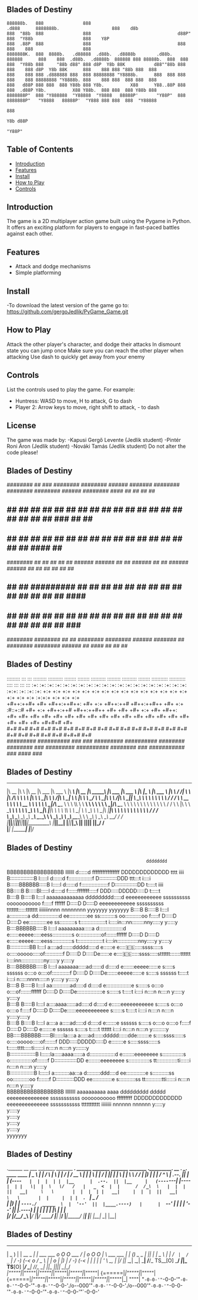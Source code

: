 ## Blades of Destiny


    888888b.   888               888                                  .d888      8888888b.                    888    d8b                   
    888  "88b  888               888                                 d88P"       888  "Y88b                   888    Y8P                   
    888  .88P  888               888                                 888         888    888                   888                          
    8888888K.  888  8888b.   .d88888  .d88b.  .d8888b        .d88b.  888888      888    888  .d88b.  .d8888b  888888 888 88888b.  888  888 
    888  "Y88b 888     "88b d88" 888 d8P  Y8b 88K           d88""88b 888         888    888 d8P  Y8b 88K      888    888 888 "88b 888  888 
    888    888 888 .d888888 888  888 88888888 "Y8888b.      888  888 888         888    888 88888888 "Y8888b. 888    888 888  888 888  888 
    888   d88P 888 888  888 Y88b 888 Y8b.          X88      Y88..88P 888         888  .d88P Y8b.          X88 Y88b.  888 888  888 Y88b 888 
    8888888P"  888 "Y888888  "Y88888  "Y8888   88888P'       "Y88P"  888         8888888P"   "Y8888   88888P'  "Y888 888 888  888  "Y88888 
                                                                                                                                       888 
                                                                                                                                  Y8b d88P 
                                                                                                                                   "Y88P"  
## Table of Contents
- [Introduction](#introduction)
- [Features](#features)
- [Install](#install)
- [How to Play](#how-to-play)
- [Controls](#controls)

## Introduction
The game is a 2D multiplayer action game built using the Pygame in Python. 
It offers an exciting platform for players to engage in fast-paced battles against each other. 

## Features
- Attack and dodge mechanisms
- Simple platforming

## Install
-To download the latest version of the game go to: 
    https://github.com/gergoJedlik/PyGame_Game.git
    
## How to Play
Attack the other player's character, and dodge their attacks
In dismount state you can jump once
Make sure you can reach the other player when attacking
Use dash to quickly get away from your enemy

## Controls
List the controls used to play the game. For example:
- Huntress: WASD to move, H to attack, G to dash
- Player 2: Arrow keys to move, right shift to attack, - to dash

## License
The game was made by:
        -Kapusi Gergő Levente (Jedlik student)
        -Pintér Roni Áron (Jedlik student)
        -Nováki Tamás (Jedlik student)
Do not alter the code please!

## Blades of Destiny
########  ##          ###    ########  ########  ######      #######  ########    ########  ########  ######  ######## #### ##    ## ##    ## 
##     ## ##         ## ##   ##     ## ##       ##    ##    ##     ## ##          ##     ## ##       ##    ##    ##     ##  ###   ##  ##  ##  
##     ## ##        ##   ##  ##     ## ##       ##          ##     ## ##          ##     ## ##       ##          ##     ##  ####  ##   ####   
########  ##       ##     ## ##     ## ######    ######     ##     ## ######      ##     ## ######    ######     ##     ##  ## ## ##    ##    
##     ## ##       ######### ##     ## ##             ##    ##     ## ##          ##     ## ##             ##    ##     ##  ##  ####    ##    
##     ## ##       ##     ## ##     ## ##       ##    ##    ##     ## ##          ##     ## ##       ##    ##    ##     ##  ##   ###    ##    
########  ######## ##     ## ########  ########  ######      #######  ##          ########  ########  ######     ##    #### ##    ##    ##    
## Blades of Destiny
:::::::::  :::            :::     :::::::::  :::::::::: ::::::::        ::::::::  ::::::::::      :::::::::  :::::::::: :::::::: ::::::::::: ::::::::::: ::::    ::: :::   ::: 
:+:    :+: :+:          :+: :+:   :+:    :+: :+:       :+:    :+:      :+:    :+: :+:             :+:    :+: :+:       :+:    :+:    :+:         :+:     :+:+:   :+: :+:   :+: 
+:+    +:+ +:+         +:+   +:+  +:+    +:+ +:+       +:+             +:+    +:+ +:+             +:+    +:+ +:+       +:+           +:+         +:+     :+:+:+  +:+  +:+ +:+  
+#++:++#+  +#+        +#++:++#++: +#+    +:+ +#++:++#  +#++:++#++      +#+    +:+ :#::+::#        +#+    +:+ +#++:++#  +#++:++#++    +#+         +#+     +#+ +:+ +#+   +#++:   
+#+    +#+ +#+        +#+     +#+ +#+    +#+ +#+              +#+      +#+    +#+ +#+             +#+    +#+ +#+              +#+    +#+         +#+     +#+  +#+#+#    +#+    
#+#    #+# #+#        #+#     #+# #+#    #+# #+#       #+#    #+#      #+#    #+# #+#             #+#    #+# #+#       #+#    #+#    #+#         #+#     #+#   #+#+#    #+#    
#########  ########## ###     ### #########  ########## ########        ########  ###             #########  ########## ########     ###     ########### ###    ####    ###    
## Blades of Destiny
 ________  ___       ________  ________  _______   ________           ________  ________      ________  _______   ________  _________  ___  ________       ___    ___ 
|\   __  \|\  \     |\   __  \|\   ___ \|\  ___ \ |\   ____\         |\   __  \|\  _____\    |\   ___ \|\  ___ \ |\   ____\|\___   ___\\  \|\   ___  \    |\  \  /  /|
\ \  \|\ /\ \  \    \ \  \|\  \ \  \_|\ \ \   __/|\ \  \___|_        \ \  \|\  \ \  \__/     \ \  \_|\ \ \   __/|\ \  \___|\|___ \  \_\ \  \ \  \\ \  \   \ \  \/  / /
 \ \   __  \ \  \    \ \   __  \ \  \ \\ \ \  \_|/_\ \_____  \        \ \  \\\  \ \   __\     \ \  \ \\ \ \  \_|/_\ \_____  \   \ \  \ \ \  \ \  \\ \  \   \ \    / / 
  \ \  \|\  \ \  \____\ \  \ \  \ \  \_\\ \ \  \_|\ \|____|\  \        \ \  \\\  \ \  \_|      \ \  \_\\ \ \  \_|\ \|____|\  \   \ \  \ \ \  \ \  \\ \  \   \/  /  /  
   \ \_______\ \_______\ \__\ \__\ \_______\ \_______\____\_\  \        \ \_______\ \__\        \ \_______\ \_______\____\_\  \   \ \__\ \ \__\ \__\\ \__\__/  / /    
    \|_______|\|_______|\|__|\|__|\|_______|\|_______|\_________\        \|_______|\|__|         \|_______|\|_______|\_________\   \|__|  \|__|\|__| \|__|\___/ /     
                                                     \|_________|                                                   \|_________|                         \|___|/      
                                                     

                                                                                                                                                                  
## Blades of Destiny                                                                                                                    
                                                         dddddddd                                                                                                                                                                                                                     
BBBBBBBBBBBBBBBBB   lllllll                              d::::::d                                                              ffffffffffffffff       DDDDDDDDDDDDD                                                      tttt            iiii                                         
B::::::::::::::::B  l:::::l                              d::::::d                                                             f::::::::::::::::f      D::::::::::::DDD                                                ttt:::t           i::::i                                        
B::::::BBBBBB:::::B l:::::l                              d::::::d                                                            f::::::::::::::::::f     D:::::::::::::::DD                                              t:::::t            iiii                                         
BB:::::B     B:::::Bl:::::l                              d:::::d                                                             f::::::fffffff:::::f     DDD:::::DDDDD:::::D                                             t:::::t                                                         
  B::::B     B:::::B l::::l   aaaaaaaaaaaaa      ddddddddd:::::d     eeeeeeeeeeee        ssssssssss           ooooooooooo    f:::::f       ffffff       D:::::D    D:::::D     eeeeeeeeeeee        ssssssssss   ttttttt:::::ttttttt    iiiiiiinnnn  nnnnnnnn yyyyyyy           yyyyyyy
  B::::B     B:::::B l::::l   a::::::::::::a   dd::::::::::::::d   ee::::::::::::ee    ss::::::::::s        oo:::::::::::oo  f:::::f                    D:::::D     D:::::D  ee::::::::::::ee    ss::::::::::s  t:::::::::::::::::t    i:::::in:::nn::::::::nny:::::y         y:::::y 
  B::::BBBBBB:::::B  l::::l   aaaaaaaaa:::::a d::::::::::::::::d  e::::::eeeee:::::eess:::::::::::::s      o:::::::::::::::of:::::::ffffff              D:::::D     D:::::D e::::::eeeee:::::eess:::::::::::::s t:::::::::::::::::t     i::::in::::::::::::::nny:::::y       y:::::y  
  B:::::::::::::BB   l::::l            a::::ad:::::::ddddd:::::d e::::::e     e:::::es::::::ssss:::::s     o:::::ooooo:::::of::::::::::::f              D:::::D     D:::::De::::::e     e:::::es::::::ssss:::::stttttt:::::::tttttt     i::::inn:::::::::::::::ny:::::y     y:::::y   
  B::::BBBBBB:::::B  l::::l     aaaaaaa:::::ad::::::d    d:::::d e:::::::eeeee::::::e s:::::s  ssssss      o::::o     o::::of::::::::::::f              D:::::D     D:::::De:::::::eeeee::::::e s:::::s  ssssss       t:::::t           i::::i  n:::::nnnn:::::n y:::::y   y:::::y    
  B::::B     B:::::B l::::l   aa::::::::::::ad:::::d     d:::::d e:::::::::::::::::e    s::::::s           o::::o     o::::of:::::::ffffff              D:::::D     D:::::De:::::::::::::::::e    s::::::s            t:::::t           i::::i  n::::n    n::::n  y:::::y y:::::y     
  B::::B     B:::::B l::::l  a::::aaaa::::::ad:::::d     d:::::d e::::::eeeeeeeeeee        s::::::s        o::::o     o::::o f:::::f                    D:::::D     D:::::De::::::eeeeeeeeeee        s::::::s         t:::::t           i::::i  n::::n    n::::n   y:::::y:::::y      
  B::::B     B:::::B l::::l a::::a    a:::::ad:::::d     d:::::d e:::::::e           ssssss   s:::::s      o::::o     o::::o f:::::f                    D:::::D    D:::::D e:::::::e           ssssss   s:::::s       t:::::t    tttttt i::::i  n::::n    n::::n    y:::::::::y       
BB:::::BBBBBB::::::Bl::::::la::::a    a:::::ad::::::ddddd::::::dde::::::::e          s:::::ssss::::::s     o:::::ooooo:::::of:::::::f                 DDD:::::DDDDD:::::D  e::::::::e          s:::::ssss::::::s      t::::::tttt:::::ti::::::i n::::n    n::::n     y:::::::y        
B:::::::::::::::::B l::::::la:::::aaaa::::::a d:::::::::::::::::d e::::::::eeeeeeee  s::::::::::::::s      o:::::::::::::::of:::::::f                 D:::::::::::::::DD    e::::::::eeeeeeee  s::::::::::::::s       tt::::::::::::::ti::::::i n::::n    n::::n      y:::::y         
B::::::::::::::::B  l::::::l a::::::::::aa:::a d:::::::::ddd::::d  ee:::::::::::::e   s:::::::::::ss        oo:::::::::::oo f:::::::f                 D::::::::::::DDD       ee:::::::::::::e   s:::::::::::ss          tt:::::::::::tti::::::i n::::n    n::::n     y:::::y          
BBBBBBBBBBBBBBBBB   llllllll  aaaaaaaaaa  aaaa  ddddddddd   ddddd    eeeeeeeeeeeeee    sssssssssss            ooooooooooo   fffffffff                 DDDDDDDDDDDDD            eeeeeeeeeeeeee    sssssssssss              ttttttttttt  iiiiiiii nnnnnn    nnnnnn    y:::::y           
                                                                                                                                                                                                                                                                   y:::::y            
                                                                                                                                                                                                                                                                  y:::::y             
                                                                                                                                                                                                                                                                 y:::::y              
                                                                                                                                                                                                                                                                y:::::y               
                                                                                                                                                                                                                                                               yyyyyyy                
                                                                                                                                                                                                                                                                                      
## Blades of Destiny
.______    __          ___       _______   _______     _______.     ______    _______     _______   _______     _______.___________. __  .__   __. ____    ____ 
|   _  \  |  |        /   \     |       \ |   ____|   /       |    /  __  \  |   ____|   |       \ |   ____|   /       |           ||  | |  \ |  | \   \  /   / 
|  |_)  | |  |       /  ^  \    |  .--.  ||  |__     |   (----`   |  |  |  | |  |__      |  .--.  ||  |__     |   (----`---|  |----`|  | |   \|  |  \   \/   /  
|   _  <  |  |      /  /_\  \   |  |  |  ||   __|     \   \       |  |  |  | |   __|     |  |  |  ||   __|     \   \       |  |     |  | |  . `  |   \_    _/   
|  |_)  | |  `----./  _____  \  |  '--'  ||  |____.----)   |      |  `--'  | |  |        |  '--'  ||  |____.----)   |      |  |     |  | |  |\   |     |  |     
|______/  |_______/__/     \__\ |_______/ |_______|_______/        \______/  |__|        |_______/ |_______|_______/       |__|     |__| |__| \__|     |__|     
                                                                                                                                                                
                                                                                                                                                                
## Blades of Destiny
   ___      _                _                                        __             ___                     _        _              _  _  
  | _ )    | |    __ _    __| |    ___     ___      o O O   ___      / _|    o O O  |   \    ___     ___    | |_     (_)    _ _     | || | 
  | _ \    | |   / _` |  / _` |   / -_)   (_-<     o       / _ \    |  _|   o       | |) |  / -_)   (_-<    |  _|    | |   | ' \     \_, | 
  |___/   _|_|_  \__,_|  \__,_|   \___|   /__/_   TS__[O]  \___/   _|_|_   TS__[O]  |___/   \___|   /__/_   _\__|   _|_|_  |_||_|   _|__/  
_|"""""|_|"""""|_|"""""|_|"""""|_|"""""|_|"""""| {======|_|"""""|_|"""""| {======|_|"""""|_|"""""|_|"""""|_|"""""|_|"""""|_|"""""|_| """"| 
"`-0-0-'"`-0-0-'"`-0-0-'"`-0-0-'"`-0-0-'"`-0-0-'./o--000'"`-0-0-'"`-0-0-'./o--000'"`-0-0-'"`-0-0-'"`-0-0-'"`-0-0-'"`-0-0-'"`-0-0-'"`-0-0-' 

